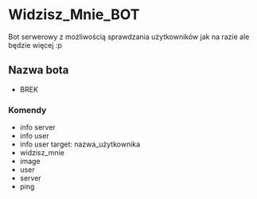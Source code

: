 # Widzisz_Mnie_BOT

Bot serwerowy z możliwością sprawdzania użytkowników jak na razie ale będzie więcej :p

## Nazwa bota
- BREK

### Komendy
- info server
- info user
- info user target: nazwa_użytkownika
- widzisz_mnie
- image
- user
- server
- ping
